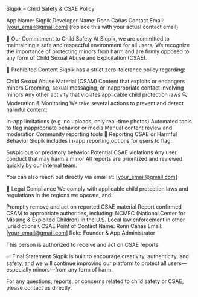 Siqpik – Child Safety & CSAE Policy

App Name: Siqpik
Developer Name: Ronn Cañas
Contact Email: [your_email@gmail.com] (replace this with your actual contact email)

📌 Our Commitment to Child Safety
At Siqpik, we are committed to maintaining a safe and respectful environment for all users. We recognize the importance of protecting minors from harm and are firmly opposed to any form of Child Sexual Abuse and Exploitation (CSAE).

🚫 Prohibited Content
Siqpik has a strict zero-tolerance policy regarding:

Child Sexual Abuse Material (CSAM)
Content that exploits or endangers minors
Grooming, sexual messaging, or inappropriate contact involving minors
Any other activity that violates applicable child protection laws
🔍 Moderation & Monitoring
We take several actions to prevent and detect harmful content:

In-app limitations (e.g. no uploads, only real-time photos)
Automated tools to flag inappropriate behavior or media
Manual content review and moderation
Community reporting tools
📢 Reporting CSAE or Harmful Behavior
Siqpik includes in-app reporting options for users to flag:

Suspicious or predatory behavior
Potential CSAE violations
Any user conduct that may harm a minor
All reports are prioritized and reviewed quickly by our internal team.

You can also reach out directly via email at: [your_email@gmail.com]

🧾 Legal Compliance
We comply with applicable child protection laws and regulations in the regions we operate, and:

Promptly remove and act on reported CSAE material
Report confirmed CSAM to appropriate authorities, including:
NCMEC (National Center for Missing & Exploited Children) in the U.S.
Local law enforcement in other jurisdictions
📞 CSAE Point of Contact
Name: Ronn Cañas
Email: [your_email@gmail.com]
Role: Founder & App Administrator

This person is authorized to receive and act on CSAE reports.

✅ Final Statement
Siqpik is built to encourage creativity, authenticity, and safety, and we will continue improving our platform to protect all users—especially minors—from any form of harm.

For any questions, reports, or concerns related to child safety or CSAE, please contact us directly.